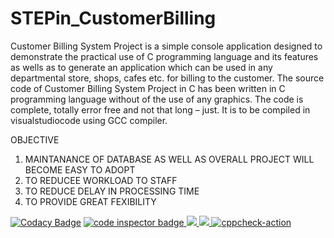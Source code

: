 # STEPin_CustomerBilling
Customer Billing System Project is a simple console application designed to demonstrate the practical use of C programming language and its features as wells as to generate an application which can be used in any departmental store, shops, cafes etc. for billing to the customer.
The source code of Customer Billing System Project in C has been written in C programming language without of the use of any graphics. The code is complete, totally error free and not that long – just. It is to be compiled in visualstudiocode using GCC compiler.


OBJECTIVE
1. MAINTANANCE OF DATABASE AS WELL AS OVERALL PROJECT WILL BECOME EASY TO ADOPT
2. TO REDUCEE WORKLOAD TO STAFF
3. TO REDUCE DELAY IN PROCESSING TIME
4. TO PROVIDE GREAT FEXIBILITY

[![Codacy Badge](https://app.codacy.com/project/badge/Grade/e411e4645e3a4ba3925c8f984994e218)](https://www.codacy.com/gh/JettaLikhitha21/-JettaLikhitha21-Stepin_Bank-Management-System/dashboard?utm_source=github.com&amp;utm_medium=referral&amp;utm_content=JettaLikhitha21/-JettaLikhitha21-Stepin_Bank-Management-System&amp;utm_campaign=Badge_Grade)
<a href="https://frontend.code-inspector.com/public/user/github/JettaLikhitha21">
   <img src="https://code-inspector.com/public/badge/user/github/JettaLikhitha21?style=light" alt="code inspector badge" />
   <img src="https://www.code-inspector.com/project/27760/score/svg"/>
   <img src="https://www.code-inspector.com/project/27760/status/svg"/>
</a>
[![cppcheck-action](https://github.com/JettaLikhitha21/-JettaLikhitha21-Stepin_Bank-Management-System/actions/workflows/cppcheck.yml/badge.svg)](https://github.com/JettaLikhitha21/-JettaLikhitha21-Stepin_Bank-Management-System/actions/workflows/cppcheck.yml)

